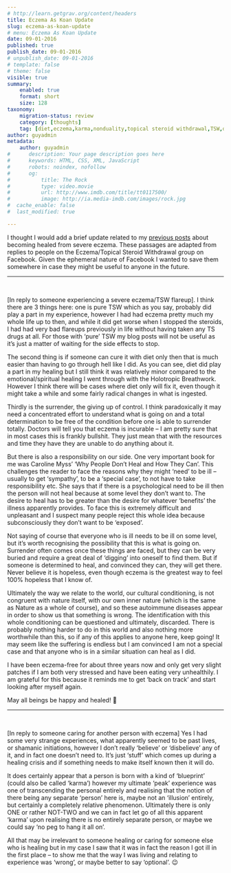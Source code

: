 ```yaml
---
# http://learn.getgrav.org/content/headers
title: Eczema As Koan Update
slug: eczema-as-koan-update
# menu: Eczema As Koan Update
date: 09-01-2016
published: true
publish_date: 09-01-2016
# unpublish_date: 09-01-2016
# template: false
# theme: false
visible: true
summary:
    enabled: true
    format: short
    size: 128
taxonomy:
    migration-status: review
    category: [thoughts]
    tag: [diet,eczema,karma,nonduality,topical steroid withdrawal,TSW,diet,eczema,karma,nonduality,topical steroid withdrawal,TSW]
author: guyadmin
metadata:
    author: guyadmin
#      description: Your page description goes here
#      keywords: HTML, CSS, XML, JavaScript
#      robots: noindex, nofollow
#      og:
#          title: The Rock
#          type: video.movie
#          url: http://www.imdb.com/title/tt0117500/
#          image: http://ia.media-imdb.com/images/rock.jpg
#  cache_enable: false
#  last_modified: true

---
```


I thought I would add a brief update related to my [previous posts](https://2018.guyjames.com/eczema-as-koan-part-1/) about becoming healed from severe eczema. These passages are adapted from replies to people on the Eczema/Topical Steroid Withdrawal group on Facebook. Given the ephemeral nature of Facebook I wanted to save them somewhere in case they might be useful to anyone in the future.

- - - - - -

 

[In reply to someone experiencing a severe eczema/TSW flareup]. I think there are 3 things here: one is pure TSW which as you say, probably did play a part in my experience, however I had had eczema pretty much my whole life up to then, and while it did get worse when I stopped the steroids, I had had very bad flareups previously in life without having taken any TS drugs at all. For those with ‘pure’ TSW my blog posts will not be useful as it’s just a matter of waiting for the side effects to stop.

The second thing is if someone can cure it with diet only then that is much easier than having to go through hell like I did. As you can see, diet did play a part in my healing but I still think it was relatively minor compared to the emotional/spiritual healing I went through with the Holotropic Breathwork. However I think there will be cases where diet only will fix it, even though it might take a while and some fairly radical changes in what is ingested.

Thirdly is the surrender, the giving up of control. I think paradoxically it may need a concentrated effort to understand what is going on and a total determination to be free of the condition before one is able to surrender totally. Doctors will tell you that eczema is incurable – I am pretty sure that in most cases this is frankly bullshit. They just mean that with the resources and time they have they are unable to do anything about it.

But there is also a responsibility on our side. One very important book for me was Caroline Myss’ ‘Why People Don’t Heal and How They Can’. This challenges the reader to face the reasons why they might ‘need’ to be ill – usually to get ‘sympathy’, to be a ‘special case’, to not have to take responsibility etc. She says that if there is a psychological need to be ill then the person will not heal because at some level they don’t want to. The desire to heal has to be greater than the desire for whatever ‘benefits’ the illness apparently provides. To face this is extremely difficult and unpleasant and I suspect many people reject this whole idea because subconsciously they don’t want to be ‘exposed’.

Not saying of course that everyone who is ill needs to be ill on some level, but it’s worth recognising the possibility that this is what is going on. Surrender often comes once these things are faced, but they can be very buried and require a great deal of ‘digging’ into oneself to find them. But if someone is determined to heal, and convinced they can, they will get there. Never believe it is hopeless, even though eczema is the greatest way to feel 100% hopeless that I know of.

Ultimately the way we relate to the world, our cultural conditioning, is not congruent with nature itself, with our own inner nature (which is the same as Nature as a whole of course), and so these autoimmune diseases appear in order to show us that something is wrong. The identification with this whole conditioning can be questioned and ultimately, discarded. There is probably nothing harder to do in this world and also nothing more worthwhile than this, so if any of this applies to anyone here, keep going! It may seem like the suffering is endless but I am convinced I am not a special case and that anyone who is in a similar situation can heal as I did.

I have been eczema-free for about three years now and only get very slight patches if I am both very stressed and have been eating very unhealthily. I am grateful for this because it reminds me to get ‘back on track’ and start looking after myself again.

May all beings be happy and healed! 🙂

- - - - - -

 

[In reply to someone caring for another person with eczema] Yes I had some very strange experiences, what apparently seemed to be past lives, or shamanic initiations, however I don’t really ‘believe’ or ‘disbelieve’ any of it, and in fact one doesn’t need to. It’s just ‘stuff’ which comes up during a healing crisis and if something needs to make itself known then it will do.

It does certainly appear that a person is born with a kind of ‘blueprint’ (could also be called ‘karma’) however my ultimate ‘peak’ experience was one of transcending the personal entirely and realising that the notion of there being any separate ‘person’ here is, maybe not an ‘illusion’ entirely, but certainly a completely relative phenomenon. Ultimately there is only ONE or rather NOT-TWO and we can in fact let go of all this apparent ‘karma’ upon realising there is no entirely separate person, or maybe we could say ‘no peg to hang it all on’.

All that may be irrelevant to someone healing or caring for someone else who is healing but in my case I saw that it was in fact the reason I got ill in the first place – to show me that the way I was living and relating to experience was ‘wrong’, or maybe better to say ‘optional’. 😉
